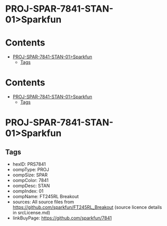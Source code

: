 
PROJ-SPAR-7841-STAN-01>Sparkfun
===============================

Contents
========

* [PROJ-SPAR-7841-STAN-01>Sparkfun](#proj-spar-7841-stan-01sparkfun)
	* [Tags](#tags)

Contents
========

* [PROJ-SPAR-7841-STAN-01>Sparkfun](#proj-spar-7841-stan-01sparkfun)
	* [Tags](#tags)

# PROJ-SPAR-7841-STAN-01>Sparkfun

## Tags

- hexID: PRS7841
- oompType: PROJ
- oompSize: SPAR
- oompColor: 7841
- oompDesc: STAN
- oompIndex: 01
- oompName: FT245RL Breakout
- sources: All source files from https://github.com/sparkfun/FT245RL_Breakout (source licence details in srcLicense.md)
- linkBuyPage: https://github.com/sparkfun/7841
